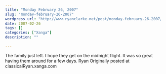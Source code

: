 ```yaml
---
title: "Monday February 26, 2007"
slug: "monday-february-26-2007"
wordpress_url: "http://www.ryanclarke.net/post/monday-february-26-2007/"
date: 2007-02-26
tags: []
categories: ["Xanga"]
description: ""

---
```


The family just left. I hope they get on the midnight flight. It was so great having them around for a few days.
Ryan
Originally posted at classicalRyan.xanga.com

